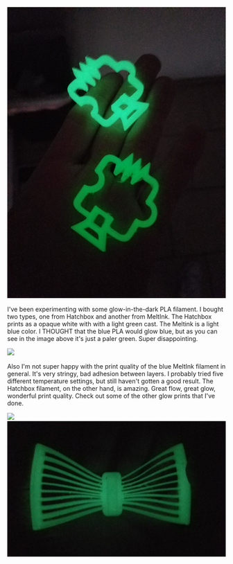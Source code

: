 

<img src="/images/GlowPLA/NB-Glow-logos.jpg" >

I've been experimenting with some glow-in-the-dark PLA filament. I bought two types, one from Hatchbox and another from MeltInk.
The Hatchbox prints as a opaque white with with a light green cast. The Meltink is a light blue color. I THOUGHT that the blue PLA would glow blue, but as you can see in the image above it's just a paler green. Super disappointing. 

<img src="/images/GlowPLA/nb-logos-light.jpg">

Also I'm not super happy with the print quality of the blue MeltInk filament in general. It's very stringy, bad adhesion between layers. I probably tried five different temperature settings, but still haven't gotten a good result. The Hatchbox filament, on the other hand, is amazing. Great flow, great glow, wonderful print quality. Check out some of the other glow prints that I've done.

<img src="/images/GlowPLA/glow-geko.jpg">
<img src="/images/GlowPLA/glow-tie.jpg">
